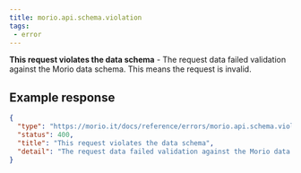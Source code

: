 ```yaml
---
title: morio.api.schema.violation
tags:
 - error
---
```



<!-- MORIO_AUTO_GENERATED_CONTENT_STARTS - Manual changes made below will be overwritten -->
__This request violates the data schema__ - The request data failed validation against the Morio data schema. This means the request is invalid.
<!-- MORIO_AUTO_GENERATED_CONTENT_ENDS - Manual changes made above will be overwritten -->


<!-- MORIO_AUTO_GENERATED_CONTENT_STARTS - Manual changes made below will be overwritten -->
## Example response

```json
{
  "type": "https://morio.it/docs/reference/errors/morio.api.schema.violation",
  "status": 400,
  "title": "This request violates the data schema",
  "detail": "The request data failed validation against the Morio data schema. This means the request is invalid."
}
```
<!-- MORIO_AUTO_GENERATED_CONTENT_ENDS - Manual changes made above will be overwritten -->
